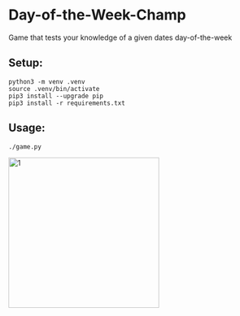 # Day-of-the-Week-Champ
Game that tests your knowledge of a given dates day-of-the-week


## Setup:
```
python3 -m venv .venv
source .venv/bin/activate
pip3 install --upgrade pip
pip3 install -r requirements.txt
```

## Usage: 
```./game.py```


<img width="296" alt="1" src="https://github.com/user-attachments/assets/e6a293b7-5312-4407-b26f-646fc522673d">

